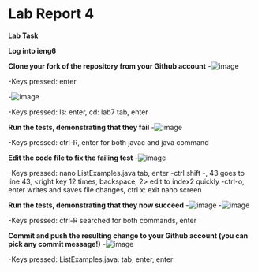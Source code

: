 # Lab Report 4

**Lab Task**

**Log into ieng6**

**Clone your fork of the repository from your Github account**
-![image](https://user-images.githubusercontent.com/122493371/221385099-d317977e-b101-4cf4-b58c-a9525b30e0e0.png)

-Keys pressed: enter

-![image](https://user-images.githubusercontent.com/122493371/221385025-c4631296-138a-4054-b663-234405c45457.png)

-Keys pressed: ls: enter, cd: lab7 tab, enter


**Run the tests, demonstrating that they fail**
-![image](https://user-images.githubusercontent.com/122493371/221385324-22d9c11d-0397-446c-b9ef-0a078e4d4149.png)

-Keys pressed: ctrl-R, enter for both javac and java command

**Edit the code file to fix the failing test**
-![image](https://user-images.githubusercontent.com/122493371/221385334-e2349abe-40ba-4421-b3c6-68a5811a84a1.png)

-Keys pressed: nano ListExamples.java tab, enter
  -ctrl shift -, 43 goes to line 43, <right key 12 times, backspace, 2> edit to index2 quickly
  -ctrl-o, enter writes and saves file changes, ctrl x: exit nano screen
  
**Run the tests, demonstrating that they now succeed**
-![image](https://user-images.githubusercontent.com/122493371/221385582-2b4b7f45-a4b5-4cbb-a0e0-315eba2dbd12.png)
-![image](https://user-images.githubusercontent.com/122493371/221385593-600a2171-321a-4a19-8e19-7c3b264ed4cf.png)

-Keys pressed: ctrl-R searched for both commands, enter

  
**Commit and push the resulting change to your Github account (you can pick any commit message!)**
-![image](https://user-images.githubusercontent.com/122493371/221385615-77b8bbe4-d366-483d-a2bf-5c1ad9680b68.png)

-Keys pressed: ListExamples.java: tab, enter, enter
